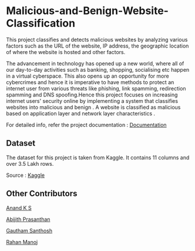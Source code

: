 # Malicious-and-Benign-Website-Classification
This project classifies and detects malicious websites  by  analyzing  various  factors  such  as  the  URL  of  the  website,  IP  address,  the geographic location of where the website is hosted and other factors.

The advancement in technology has opened up a new world, where all of our day-to-day activities such as banking, shopping, socialising etc happen in a virtual cyberspace. This also opens up an opportunity for more cybercrimes and hence it is imperative to have methods to protect an internet user from various threats like phishing, link spamming, redirection spamming and DNS spoofing.Hence this project focuses on increasing internet users' security online by implementing a system that classifies websites into malicious and benign . A website is classified as malicious based on application layer and network layer characteristics .

For detailed info, refer the project documentation : [Documentation](https://github.com/bharathprathap/Malicious-and-Benign-Website-Classification/blob/main/Project%20Documentation.pdf)

## Dataset
The dataset for this project is taken from Kaggle. It contains 11 columns and over 3.5 Lakh rows.

Source : [Kaggle](https://www.kaggle.com/aksingh2411/dataset-of-malicious-and-benign-webpages)




## Other Contributors
<a href="https://github.com/Anandks07">Anand K S</a>

<a href="https://github.com/AbijithPrasanthan">Abijith Prasanthan</a>

<a href="https://github.com/Mr-GSK">Gautham Santhosh</a>

<a href="https://github.com/rahanmanoj">Rahan Manoj</a>
